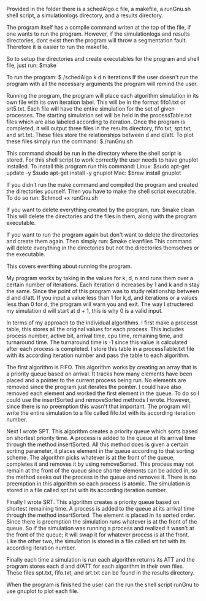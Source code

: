 Provided in the folder there is a schedAlgo.c file, a makefile, a runGnu.sh shell script, a simulationlogs directory, and a results directory.

The program itself has a compile command writen at the top of the file, if one wants to run the program. However, if the simulationlogs and results directories, dont exist then the program will throw a segmentation fault. Therefore it is easier to run the makefile.

So to setup the directories and create executables for the program and shell file, just run:
$make

To run the program:
$./schedAlgo k d n iterations
If the user doesn't run the program with all the necessary arguments the program will remind the user.

Running the program, the program will place each algorithm simulation in its own file with its own iteration label. This will be in the format fifo1.txt or srt5.txt. Each file will have the entire simulation for the set of given processes. The starting simulation set will be held in the processTable.txt files which are also labeled according to iteration. Once the program is completed, it will output three files in the results directory, fifo.txt, spt.txt, and srt.txt. These files store the relationships between d and d/att. To plot these files simply run the command:
$./runGnu.sh

This command should be run in the directory where the shell script is stored. For this shell script to work correctly the user needs to have gnuplot installed. To install this program run this command:
Linux:
$sudo apt-get update -y
$sudo apt-get install -y gnuplot
Mac:
$brew install gnuplot

If you didn't run the make command and compiled the program and created the directories yourself. Then you have to make the shell script executable. To do so run:
$chmod +x runGnu.sh

If you want to delete everything created by the program, run:
$make clean
This will delete the directories and the files in them, along with the program executable.

If you want to run the program again but don't want to delete the directories and create them again. Then simply run:
$make cleanfiles
This command will delete everything in the directories but not the directories themselves or the executable.

This covers everthing about running the program.

My program works by taking in the values for k, d, n and runs them over a certain number of iterations. Each iteration d increases by 1 and k and n stay the same. Since the point of this program was to study relationship between d and d/att. If you input a value less than 1 for k,d, and iterations or a values less than 0 for d, the program will warn you and exit. The way I structered my simulation d will start at d + 1, this is why 0 is a valid input.

In terms of my approach to the individual algorithms. I first make a processt table, this stores all the original values for each process. This includes process number, active bit, arrival time, cpu time, remaining time, and turnaround time. The turnaround time is -1 since this value is calculated after each process is completed. I store this table in a processTable.txt file with its according iteration number and pass the table to each algorithm. 

The first algorithm is FIFO. This algorithm works by creating an array that is a priority queue based on arrival. It tracks how many elements have been placed and a pointer to the current process being run. No elements are removed since the program just iterates the pointer. I could have also removed each element and worked the first element in the queue. To do so I could use the insertSorted and removeSorted methods I wrote. However, since there is no preemption this wasn't that important. The program will write the entire simulation to a file called fifo.txt with its according iteration number. 

Next I wrote SPT. This algorithm creates a priority queue which sorts based on shortest priority time. A process is added to the queue at its arrival time through the method insertSorted. All this method does is given a certain sorting parameter, it places element in the queue according to that sorting scheme. The algorithm picks whatever is at the front of the queue, completes it and removes it by using removeSorted. This process may not remain at the front of the queue since shorter elements can be added in, so the method seeks out the process in the queue and removes it. There is no preemption in this algorithm so each process is atomic. The simulation is stored in a file called spt.txt with its according iteration number.

Finally I wrote SRT. This algorithm creates a priority queue based on shortest remaining time. A process is added to the queue at its arrival time through the method insertSorted. The element is placed in its sorted order. Since there is preemption the simulation runs whatever is at the front of the queue. So if the simulation was running a process and realized it wasn't at the front of the queue; it will swap it for whatever process is at the front. Like the other two, the simulation is stored in a file called srt.txt with its according iteration number.

Finally each time a simulation is run each algorithm returns its ATT and the program stores each d and d/ATT for each algorithm in their own files. These files spt.txt, fifo.txt, and srt.txt can be found in the results directory. 

When the program is finished the user can the run the shell script runGnu to use gnuplot to plot each file. 
